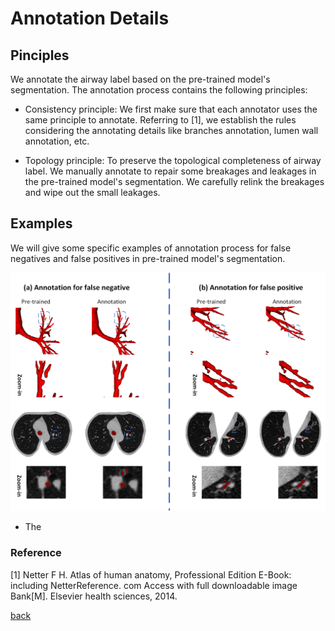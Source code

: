 # Annotation Details


## Pinciples
<p align = "justify"> 

We annotate the airway label based on the pre-trained model's segmentation. The annotation process contains the following principles:

* Consistency principle: We first make sure that each annotator uses the same principle to annotate. Referring to [1], we establish the rules considering the annotating details like branches annotation, lumen wall annotation, etc.

* Topology principle: To preserve the topological completeness of airway label. We manually annotate to repair some breakages and leakages in the pre-trained model's segmentation. We carefully relink the breakages and wipe out the small leakages. 

</p>


## Examples
<p align = "justify">

We will give some specific examples of annotation process for false negatives and false positives in pre-trained model's segmentation.  
</p>

<div align = center><img src="https://raw.githubusercontent.com/Puzzled-Hui/puzzled-hui.github.io/main/ATM/figures/Annotation_details.png"></div>

<p align = "justify">

* The 

</p>

### Reference
[1] Netter F H. Atlas of human anatomy, Professional Edition E-Book: including NetterReference. com Access with full downloadable image Bank[M]. Elsevier health sciences, 2014.

[back](./index.md)